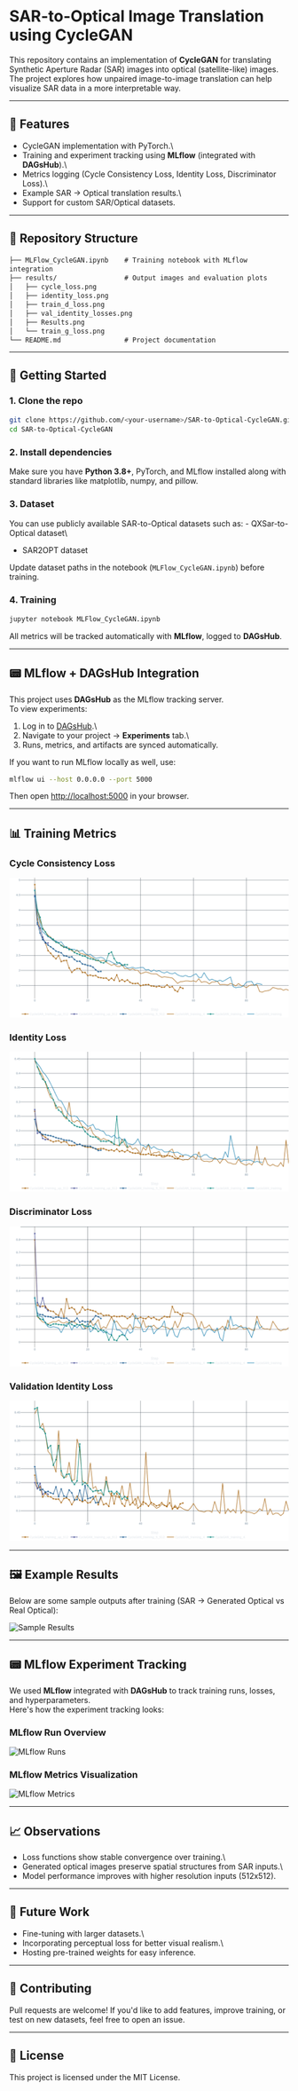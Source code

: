 # SAR-to-Optical Image Translation using CycleGAN

This repository contains an implementation of **CycleGAN** for
translating Synthetic Aperture Radar (SAR) images into optical
(satellite-like) images.\
The project explores how unpaired image-to-image translation can help
visualize SAR data in a more interpretable way.

------------------------------------------------------------------------

## 📌 Features

-   CycleGAN implementation with PyTorch.\
-   Training and experiment tracking using **MLflow** (integrated with
    **DAGsHub**).\
-   Metrics logging (Cycle Consistency Loss, Identity Loss,
    Discriminator Loss).\
-   Example SAR → Optical translation results.\
-   Support for custom SAR/Optical datasets.

------------------------------------------------------------------------

## 📂 Repository Structure

    ├── MLFlow_CycleGAN.ipynb    # Training notebook with MLflow integration
    ├── results/                 # Output images and evaluation plots
    │   ├── cycle_loss.png
    │   ├── identity_loss.png
    │   ├── train_d_loss.png
    │   ├── val_identity_losses.png
    │   ├── Results.png
    │   └── train_g_loss.png
    └── README.md                # Project documentation

------------------------------------------------------------------------

## 🚀 Getting Started

### 1. Clone the repo

``` bash
git clone https://github.com/<your-username>/SAR-to-Optical-CycleGAN.git
cd SAR-to-Optical-CycleGAN
```

### 2. Install dependencies

Make sure you have **Python 3.8+**, PyTorch, and MLflow installed along
with standard libraries like matplotlib, numpy, and pillow.

### 3. Dataset

You can use publicly available SAR-to-Optical datasets such as: -
QXSar-to-Optical dataset\
- SAR2OPT dataset

Update dataset paths in the notebook (`MLFlow_CycleGAN.ipynb`) before
training.

### 4. Training

``` bash
jupyter notebook MLFlow_CycleGAN.ipynb
```

All metrics will be tracked automatically with **MLflow**, logged to
**DAGsHub**.

------------------------------------------------------------------------

## 📟 MLflow + DAGsHub Integration

This project uses **DAGsHub** as the MLflow tracking server.\
To view experiments:

1.  Log in to [DAGsHub](https://dagshub.com).\
2.  Navigate to your project → **Experiments** tab.\
3.  Runs, metrics, and artifacts are synced automatically.

If you want to run MLflow locally as well, use:

``` bash
mlflow ui --host 0.0.0.0 --port 5000
```

Then open <http://localhost:5000> in your browser.

------------------------------------------------------------------------

## 📊 Training Metrics

### Cycle Consistency Loss

![Cycle Loss](results/cycle_loss.png)

### Identity Loss

![Identity Loss](results/identity_loss.png)

### Discriminator Loss

![Discriminator Loss](results/train_d_loss.png)

### Validation Identity Loss

![Validation Identity Loss](results/val_identity_losses.png)

------------------------------------------------------------------------

## 🖼 Example Results

Below are some sample outputs after training (SAR → Generated Optical vs
Real Optical):

![Sample Results](results/epoch_85_batch_502.png)

------------------------------------------------------------------------

## 📟 MLflow Experiment Tracking

We used **MLflow** integrated with **DAGsHub** to track training runs,
losses, and hyperparameters.\
Here's how the experiment tracking looks:

### MLflow Run Overview

![MLflow Runs](results/mlflow_runs.png)

### MLflow Metrics Visualization

![MLflow Metrics](results/mlflow_metrics.png)

------------------------------------------------------------------------

## 📈 Observations

-   Loss functions show stable convergence over training.\
-   Generated optical images preserve spatial structures from SAR
    inputs.\
-   Model performance improves with higher resolution inputs (512x512).

------------------------------------------------------------------------

## 🔮 Future Work

-   Fine-tuning with larger datasets.\
-   Incorporating perceptual loss for better visual realism.\
-   Hosting pre-trained weights for easy inference.

------------------------------------------------------------------------

## 🤝 Contributing

Pull requests are welcome! If you'd like to add features, improve
training, or test on new datasets, feel free to open an issue.

------------------------------------------------------------------------

## 📜 License

This project is licensed under the MIT License.
